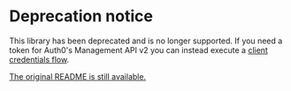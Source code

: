 # Deprecation notice

This library has been deprecated and is no longer supported. If you need a token for Auth0's Management API v2 you can instead execute a [client credentials flow](https://auth0.com/docs/api-auth/grant/client-credentials).

[The original README is still available.](README_DEPRECATED.md)
